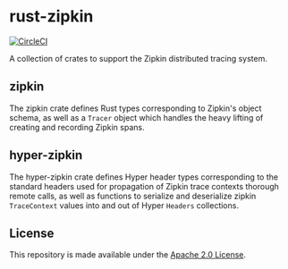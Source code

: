 # rust-zipkin

[![CircleCI](https://circleci.com/gh/palantir/rust-zipkin.svg?style=svg)](https://circleci.com/gh/palantir/rust-zipkin)

A collection of crates to support the Zipkin distributed tracing system.

## zipkin

The zipkin crate defines Rust types corresponding to Zipkin's object schema, as
well as a `Tracer` object which handles the heavy lifting of creating and
recording Zipkin spans.

## hyper-zipkin

The hyper-zipkin crate defines Hyper header types corresponding to the standard
headers used for propagation of Zipkin trace contexts thorough remote calls, as
well as functions to serialize and deserialize zipkin `TraceContext` values
into and out of Hyper `Headers` collections.

## License

This repository is made available under the [Apache 2.0 License](http://www.apache.org/licenses/LICENSE-2.0).

